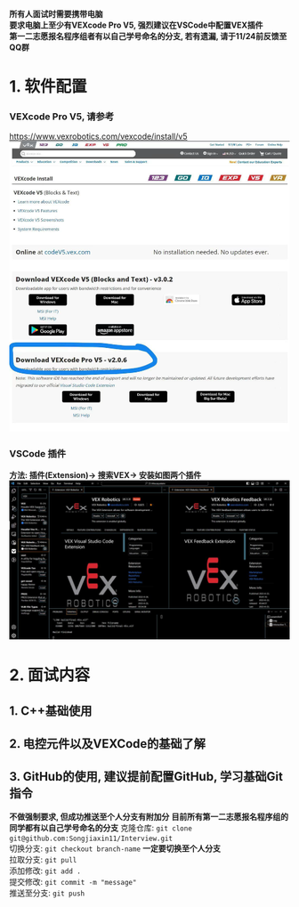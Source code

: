 **所有人面试时需要携带电脑  
要求电脑上至少有VEXcode Pro V5, 强烈建议在VSCode中配置VEX插件  
第一二志愿报名程序组者有以自己学号命名的分支, 若有遗漏, 请于11/24前反馈至QQ群**  
# 1. 软件配置
### VEXcode Pro V5, 请参考
https://www.vexrobotics.com/vexcode/install/v5
![Alt text](pictures/image.png)
### VSCode 插件
**方法: 插件(Extension)-> 搜索VEX-> 安装如图两个插件**
![Alt text](pictures/image-1.png)
# 2. 面试内容
## 1. C++基础使用
## 2. 电控元件以及VEXCode的基础了解
## 3. GitHub的使用, 建议提前配置GitHub, 学习基础Git指令
**不做强制要求, 但成功推送至个人分支有附加分**
**目前所有第一二志愿报名程序组的同学都有以自己学号命名的分支**
克隆仓库: `git clone  
git@github.com:Songjiaxin11/Interview.git`  
切换分支: `git checkout branch-name` **一定要切换至个人分支**  
拉取分支: `git pull`  
添加修改: `git add .`  
提交修改: `git commit -m "message"`  
推送至分支: `git push`  

